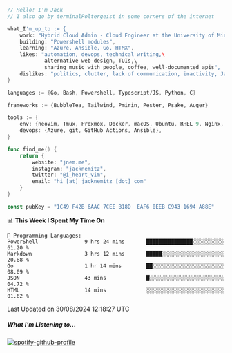 ```go
// Hello! I'm Jack
// I also go by terminalPoltergeist in some corners of the internet

what_I'm_up_to := {
    work: "Hybrid Cloud Admin - Cloud Engineer at the University of Minnesota",
    building: "Powershell modules",
    learning: "Azure, Ansible, Go, HTMX",
    likes: "automation, devops, technical writing,\
            alternative web-design, TUIs,\
            sharing music with people, coffee, well-documented apis",
    dislikes: "politics, clutter, lack of communication, inactivity, Java",
}

languages := {Go, Bash, Powershell, Typescript/JS, Python, C}

frameworks := {BubbleTea, Tailwind, Pmirin, Pester, Psake, Auger}

tools := {
    env: {neoVim, Tmux, Proxmox, Docker, macOS, Ubuntu, RHEL 9, Nginx, DigitalOcean, Cloudflare},
    devops: {Azure, git, GitHub Actions, Ansible},
}

func find_me() {
    return {
        website: "jnem.me",
        instagram: "jacknemitz",
        twitter: "@i_heart_vim",
        email: "hi [at] jacknemitz [dot] com"
    }
}

const pubKey = "1C49 F42B 6AAC 7CEE B18D  EAF6 0EEB C943 1694 A88E"
```

<!--START_SECTION:waka-->
📊 **This Week I Spent My Time On** 

```text
💬 Programming Languages: 
PowerShell               9 hrs 24 mins       ███████████████░░░░░░░░░░   61.20 % 
Markdown                 3 hrs 12 mins       █████░░░░░░░░░░░░░░░░░░░░   20.88 % 
Go                       1 hr 14 mins        ██░░░░░░░░░░░░░░░░░░░░░░░   08.09 % 
JSON                     43 mins             █░░░░░░░░░░░░░░░░░░░░░░░░   04.72 % 
HTML                     14 mins             ░░░░░░░░░░░░░░░░░░░░░░░░░   01.62 % 
```


 Last Updated on 30/08/2024 12:18:27 UTC
<!--END_SECTION:waka-->

##### What I'm Listening to...

[![spotify-github-profile](https://jnem.me/listening-item?maxAge=2592000)](https://jnem.me/listening)
